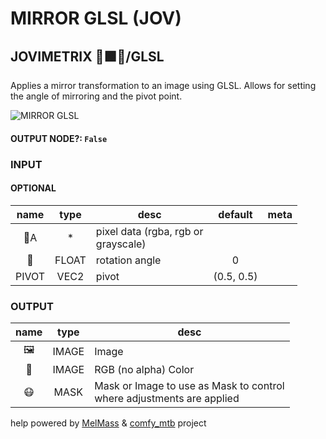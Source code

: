 # MIRROR GLSL (JOV)

## JOVIMETRIX 🔺🟩🔵/GLSL

Applies a mirror transformation to an image using GLSL. Allows for setting the angle of mirroring and the pivot point.

![MIRROR GLSL](./MIRROR%20GLSL.png)

#### OUTPUT NODE?: `False`

### INPUT

#### OPTIONAL

name | type | desc | default | meta
:---:|:---:|---|:---:|---
👾A | * | pixel data (rgba, rgb or<br>grayscale) |  | 
📐 | FLOAT | rotation angle | 0 | 
PIVOT | VEC2 | pivot | (0.5, 0.5) | 

### OUTPUT

name | type | desc
:---:|:---:|---
🖼️ | IMAGE | Image 
🌈 | IMAGE | RGB (no alpha) Color 
😷 | MASK | Mask or Image to use as Mask to control<br>where adjustments are applied 

help powered by [MelMass](https://github.com/melMass) & [comfy_mtb](https://github.com/melMass/comfy_mtb) project
